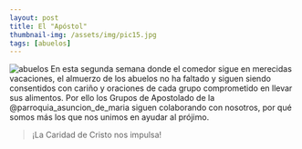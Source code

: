 ```yaml
---
layout: post
title: El "Apóstol"
thumbnail-img: /assets/img/pic15.jpg
tags: [abuelos]
---
```

![abuelos](https://fundacionsanvicentepallotti.github.io/assets/img/pic15.jpg)
En esta segunda semana donde el comedor sigue en merecidas vacaciones, el almuerzo de los abuelos no ha faltado y siguen siendo consentidos con cariño y oraciones de cada grupo comprometido en llevar sus alimentos.
Por ello los Grupos de Apostolado de la @parroquia_asuncion_de_maria siguen colaborando con nosotros, por qué somos más los que nos unimos en ayudar al prójimo.
> ¡La Caridad de Cristo nos impulsa!
